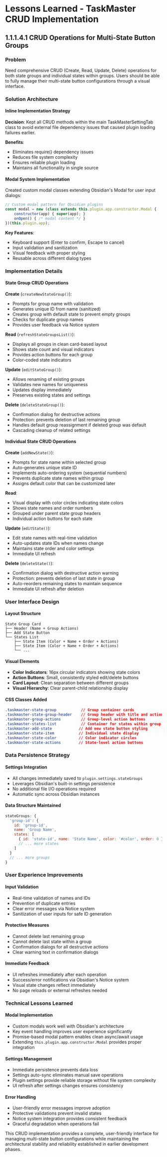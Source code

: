 # Lessons Learned - TaskMaster CRUD Implementation

## 1.1.1.4.1 CRUD Operations for Multi-State Button Groups

### Problem
Need comprehensive CRUD (Create, Read, Update, Delete) operations for both state groups and individual states within groups. Users should be able to fully manage their multi-state button configurations through a visual interface.

### Solution Architecture

#### Inline Implementation Strategy
**Decision**: Kept all CRUD methods within the main TaskMasterSettingTab class to avoid external file dependency issues that caused plugin loading failures earlier.

**Benefits**:
- Eliminates require() dependency issues
- Reduces file system complexity  
- Ensures reliable plugin loading
- Maintains all functionality in single source

#### Modal System Implementation
Created custom modal classes extending Obsidian's Modal for user input dialogs:

```javascript
// Custom modal pattern for Obsidian plugins
const modal = new (class extends this.plugin.app.constructor.Modal {
    constructor(app) { super(app); }
    onOpen() { /* modal content */ }
})(this.plugin.app);
```

**Key Features**:
- Keyboard support (Enter to confirm, Escape to cancel)
- Input validation and sanitization
- Visual feedback with proper styling
- Reusable across different dialog types

### Implementation Details

#### State Group CRUD Operations

**Create** (`createNewStateGroup()`):
- Prompts for group name with validation
- Generates unique ID from name (sanitized)
- Creates group with default state to prevent empty groups
- Checks for duplicate group names
- Provides user feedback via Notice system

**Read** (`refreshStateGroupsList()`):
- Displays all groups in clean card-based layout
- Shows state count and visual indicators
- Provides action buttons for each group
- Color-coded state indicators

**Update** (`editStateGroup()`):
- Allows renaming of existing groups
- Validates new names for uniqueness
- Updates display immediately
- Preserves existing states and settings

**Delete** (`deleteStateGroup()`):
- Confirmation dialog for destructive actions
- Protection: prevents deletion of last remaining group
- Handles default group reassignment if deleted group was default
- Cascading cleanup of related settings

#### Individual State CRUD Operations

**Create** (`addNewState()`):
- Prompts for state name within selected group
- Auto-generates unique state ID
- Implements auto-ordering system (sequential numbers)
- Prevents duplicate state names within group
- Assigns default color that can be customized later

**Read**: 
- Visual display with color circles indicating state colors
- Shows state names and order numbers
- Grouped under parent state group headers
- Individual action buttons for each state

**Update** (`editState()`):
- Edit state names with real-time validation
- Auto-updates state IDs when names change
- Maintains state order and color settings
- Immediate UI refresh

**Delete** (`deleteState()`):
- Confirmation dialog with destructive action warning
- Protection: prevents deletion of last state in group
- Auto-reorders remaining states to maintain sequence
- Immediate UI refresh after deletion

### User Interface Design

#### Layout Structure
```
State Group Card
├── Header (Name + Group Actions)
├── Add State Button  
└── States List
    ├── State Item (Color + Name + Order + Actions)
    ├── State Item (Color + Name + Order + Actions)
    └── ...
```

#### Visual Elements
- **Color Indicators**: 16px circular indicators showing state colors
- **Action Buttons**: Small, consistently styled edit/delete buttons
- **Card Layout**: Clean separation between different groups
- **Visual Hierarchy**: Clear parent-child relationship display

#### CSS Classes Added
```css
.taskmaster-state-group           // Group container cards
.taskmaster-state-group-header    // Group header with title and actions
.taskmaster-group-actions         // Group-level action buttons
.taskmaster-states-list           // Container for states within group
.taskmaster-add-state            // Add new state button styling
.taskmaster-state-item           // Individual state display
.taskmaster-state-color          // Color indicator circles
.taskmaster-state-actions        // State-level action buttons
```

### Data Persistence Strategy

#### Settings Integration
- All changes immediately saved to `plugin.settings.stateGroups`
- Leverages Obsidian's built-in settings persistence
- No additional file I/O operations required
- Automatic sync across Obsidian instances

#### Data Structure Maintained
```javascript
stateGroups: {
  'group-id': {
    id: 'group-id',
    name: 'Group Name',  
    states: [
      { id: 'state-id', name: 'State Name', color: '#color', order: 0 },
      // ... more states
    ]
  }
  // ... more groups  
}
```

### User Experience Improvements

#### Input Validation
- Real-time validation of names and IDs
- Prevention of duplicate entries
- Clear error messages via Notice system
- Sanitization of user inputs for safe ID generation

#### Protective Measures
- Cannot delete last remaining group
- Cannot delete last state within a group
- Confirmation dialogs for all destructive actions
- Clear warning text in confirmation dialogs

#### Immediate Feedback
- UI refreshes immediately after each operation
- Success/error notifications via Obsidian's Notice system
- Visual state changes reflect immediately
- No page reloads or external refreshes needed

### Technical Lessons Learned

#### Modal Implementation
- Custom modals work well with Obsidian's architecture
- Key event handling improves user experience significantly
- Promise-based modal pattern enables clean async/await usage
- Extending `this.plugin.app.constructor.Modal` provides proper integration

#### Settings Management
- Immediate persistence prevents data loss
- Settings auto-sync eliminates manual save operations  
- Plugin settings provide reliable storage without file system complexity
- UI refresh after settings changes ensures consistency

#### Error Handling
- User-friendly error messages improve adoption
- Protective validations prevent invalid states
- Notice system integration provides consistent feedback
- Graceful degradation when operations fail

This CRUD implementation provides a complete, user-friendly interface for managing multi-state button configurations while maintaining the architectural stability and reliability established in earlier development phases.
